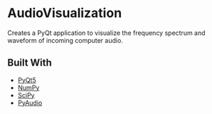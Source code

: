 # AudioVisualization
Creates a PyQt application to visualize the frequency spectrum and waveform of incoming computer audio.

## Built With
* [PyQt5](https://www.riverbankcomputing.com/software/pyqt/)
* [NumPy](https://numpy.org/)
* [SciPy](https://www.scipy.org/)
* [PyAudio](http://people.csail.mit.edu/hubert/pyaudio/)
